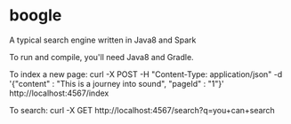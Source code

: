 boogle
======

A typical search engine written in Java8 and Spark

To run and compile, you'll need Java8 and Gradle.

To index a new page:
curl -X POST -H "Content-Type: application/json" -d '{"content" : "This is a journey into sound", "pageId" : "1"}' http://localhost:4567/index

To search:
curl -X GET http://localhost:4567/search?q=you+can+search

